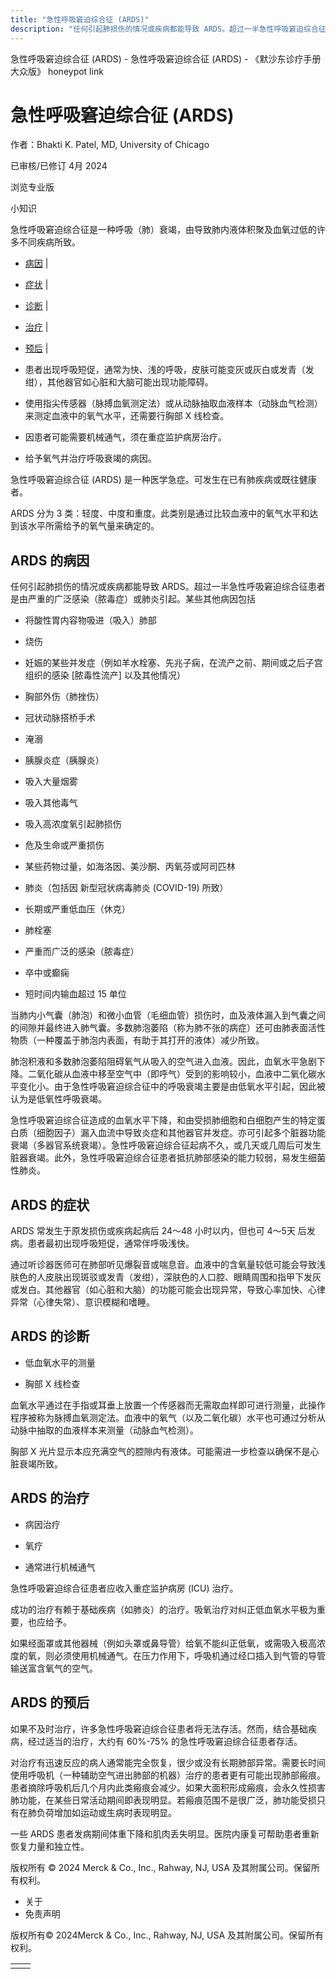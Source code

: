 ```yaml
---
title: "急性呼吸窘迫综合征 (ARDS)"
description: "任何引起肺损伤的情况或疾病都能导致 ARDS。超过一半急性呼吸窘迫综合征患者是由严重的广泛感染（脓毒症）或肺炎引起。某些其他病因包括"
---
```


﻿急性呼吸窘迫综合征 (ARDS) - 急性呼吸窘迫综合征 (ARDS) - 《默沙东诊疗手册大众版》 honeypot link

# 急性呼吸窘迫综合征 (ARDS)

作者：Bhakti K. Patel, MD, University of Chicago

已审核/已修订 4月 2024

浏览专业版

小知识

急性呼吸窘迫综合征是一种呼吸（肺）衰竭，由导致肺内液体积聚及血氧过低的许多不同疾病所致。

- [病因](#病因_v727973_zh) \|
- [症状](#症状_v728028_zh) \|
- [诊断](#诊断_v728031_zh) \|
- [治疗](#治疗_v728041_zh) \|
- [预后](#预后_v728036_zh) \|

- 患者出现呼吸短促，通常为快、浅的呼吸，皮肤可能变灰或灰白或发青（发绀），其他器官如心脏和大脑可能出现功能障碍。

- 使用指尖传感器（脉搏血氧测定法）或从动脉抽取血液样本（动脉血气检测）来测定血液中的氧气水平，还需要行胸部 X 线检查。

- 因患者可能需要机械通气，须在重症监护病房治疗。

- 给予氧气并治疗呼吸衰竭的病因。


急性呼吸窘迫综合征 (ARDS) 是一种医学急症。可发生在已有肺疾病或既往健康者。

ARDS 分为 3 类：轻度、中度和重度。此类别是通过比较血液中的氧气水平和达到该水平所需给予的氧气量来确定的。

## ARDS 的病因

任何引起肺损伤的情况或疾病都能导致 ARDS。超过一半急性呼吸窘迫综合征患者是由严重的广泛感染（脓毒症）或肺炎引起。某些其他病因包括

- 将酸性胃内容物吸进（吸入）肺部

- 烧伤

- 妊娠的某些并发症（例如羊水栓塞、先兆子痫，在流产之前、期间或之后子宫组织的感染 \[脓毒性流产\] 以及其他情况）

- 胸部外伤（肺挫伤）

- 冠状动脉搭桥手术

- 淹溺

- 胰腺炎症（胰腺炎）

- 吸入大量烟雾

- 吸入其他毒气

- 吸入高浓度氧引起肺损伤

- 危及生命或严重损伤

- 某些药物过量，如海洛因、美沙酮、丙氧芬或阿司匹林

- 肺炎（包括因 新型冠状病毒肺炎 (COVID-19) 所致）

- 长期或严重低血压（休克）

- 肺栓塞

- 严重而广泛的感染（脓毒症）

- 卒中或癫痫

- 短时间内输血超过 15 单位


当肺内小气囊（肺泡）和微小血管（毛细血管）损伤时，血及液体漏入到气囊之间的间隙并最终进入肺气囊。多数肺泡萎陷（称为肺不张的病症）还可由肺表面活性物质（一种覆盖于肺泡内表面，有助于其打开的液体）减少所致。

肺泡积液和多数肺泡萎陷阻碍氧气从吸入的空气进入血液。因此，血氧水平急剧下降。二氧化碳从血液中移至空气中（即呼气）受到的影响较小，血液中二氧化碳水平变化小。由于急性呼吸窘迫综合征中的呼吸衰竭主要是由低氧水平引起，因此被认为是低氧性呼吸衰竭。

急性呼吸窘迫综合征造成的血氧水平下降，和由受损肺细胞和白细胞产生的特定蛋白质（细胞因子）漏入血流中导致炎症和其他器官并发症。亦可引起多个脏器功能衰竭（多器官系统衰竭）。急性呼吸窘迫综合征起病不久，或几天或几周后可发生脏器衰竭。此外，急性呼吸窘迫综合征患者抵抗肺部感染的能力较弱，易发生细菌性肺炎。

## ARDS 的症状

ARDS 常发生于原发损伤或疾病起病后 24～48 小时以内，但也可 4～5天 后发病。患者最初出现呼吸短促，通常伴呼吸浅快。

通过听诊器医师可在肺部听见爆裂音或喘息音。血液中的含氧量较低可能会导致浅肤色的人皮肤出现斑驳或发青（发绀），深肤色的人口腔、眼睛周围和指甲下发灰或发白。其他器官（如心脏和大脑）的功能可能会出现异常，导致心率加快、心律异常（心律失常）、意识模糊和嗜睡。

## ARDS 的诊断

- 低血氧水平的测量

- 胸部 X 线检查


血氧水平通过在手指或耳垂上放置一个传感器而无需取血样即可进行测量，此操作程序被称为脉搏血氧测定法。血液中的氧气（以及二氧化碳）水平也可通过分析从动脉中抽取的血液样本来测量（动脉血气检测）。

胸部 X 光片显示本应充满空气的腔隙内有液体。可能需进一步检查以确保不是心脏衰竭所致。

## ARDS 的治疗

- 病因治疗

- 氧疗

- 通常进行机械通气


急性呼吸窘迫综合征患者应收入重症监护病房 (ICU) 治疗。

成功的治疗有赖于基础疾病（如肺炎）的治疗。吸氧治疗对纠正低血氧水平极为重要，也应给予。

如果经面罩或其他器械（例如头罩或鼻导管）给氧不能纠正低氧，或需吸入极高浓度的氧，则必须使用机械通气。在压力作用下，呼吸机通过经口插入到气管的导管输送富含氧气的空气。

## ARDS 的预后

如果不及时治疗，许多急性呼吸窘迫综合征患者将无法存活。然而，结合基础疾病，经过适当的治疗，大约有 60%-75% 的急性呼吸窘迫综合征患者存活。

对治疗有迅速反应的病人通常能完全恢复，很少或没有长期肺部异常。需要长时间使用呼吸机（一种辅助空气进出肺部的机器）治疗的患者更有可能出现肺部瘢痕。患者摘除呼吸机后几个月内此类瘢痕会减少。如果大面积形成瘢痕，会永久性损害肺功能，在某些日常活动期间即表现明显。若瘢痕范围不是很广泛，肺功能受损只有在肺负荷增加如运动或生病时表现明显。

一些 ARDS 患者发病期间体重下降和肌肉丢失明显。医院内康复可帮助患者重新恢复力量和独立性。



版权所有 © 2024
Merck & Co., Inc., Rahway, NJ, USA 及其附属公司。保留所有权利。

- 关于
- 免责声明

版权所有© 2024Merck & Co., Inc., Rahway, NJ, USA 及其附属公司。保留所有权利。

|     |     |
| --- | --- |
|  |  |